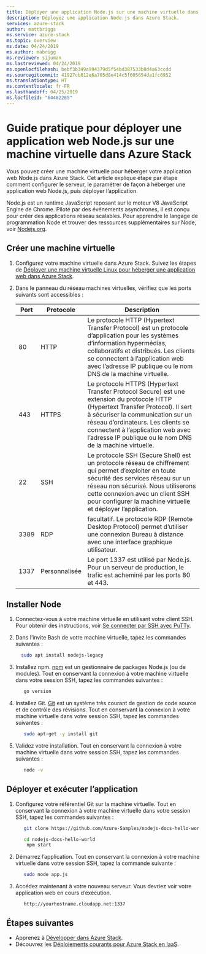 ```yaml
---
title: Déployer une application Node.js sur une machine virtuelle dans Azure Stack | Microsoft Docs
description: Déployez une application Node.js dans Azure Stack.
services: azure-stack
author: mattbriggs
ms.service: azure-stack
ms.topic: overview
ms.date: 04/24/2019
ms.author: mabrigg
ms.reviewer: sijuman
ms.lastreviewed: 04/24/2019
ms.openlocfilehash: bebf3b349a994379d5f54bd387533b8d4a63ccdd
ms.sourcegitcommit: 41927cb812e6a705d8e414c5f605654da1fc6952
ms.translationtype: HT
ms.contentlocale: fr-FR
ms.lasthandoff: 04/25/2019
ms.locfileid: "64482289"
---
```

# <a name="how-to-deploy-a-nodejs-web-app-to-a-vm-in-azure-stack"></a>Guide pratique pour déployer une application web Node.js sur une machine virtuelle dans Azure Stack

Vous pouvez créer une machine virtuelle pour héberger votre application web Node.js dans Azure Stack. Cet article explique étape par étape comment configurer le serveur, le paramétrer de façon à héberger une application web Node.js, puis déployer l’application.

Node.js est un runtime JavaScript reposant sur le moteur V8 JavaScript Engine de Chrome. Piloté par des événements asynchrones, il est conçu pour créer des applications réseau scalables. Pour apprendre le langage de programmation Node et trouver des ressources supplémentaires sur Node, voir [Nodejs.org](https://nodejs.org).

## <a name="create-a-vm"></a>Créer une machine virtuelle

1. Configurez votre machine virtuelle dans Azure Stack. Suivez les étapes de [Déployer une machine virtuelle Linux pour héberger une application web dans Azure Stack](azure-stack-dev-start-howto-deploy-linux.md).

2. Dans le panneau du réseau machines virtuelles, vérifiez que les ports suivants sont accessibles :

    | Port | Protocole | Description |
    | --- | --- | --- |
    | 80 | HTTP | Le protocole HTTP (Hypertext Transfer Protocol) est un protocole d’application pour les systèmes d’information hypermédias, collaboratifs et distribués. Les clients se connectent à l’application web avec l’adresse IP publique ou le nom DNS de la machine virtuelle. |
    | 443 | HTTPS | Le protocole HTTPS (Hypertext Transfer Protocol Secure) est une extension du protocole HTTP (Hypertext Transfer Protocol). Il sert à sécuriser la communication sur un réseau d’ordinateurs. Les clients se connectent à l’application web avec l’adresse IP publique ou le nom DNS de la machine virtuelle. |
    | 22 | SSH | Le protocole SSH (Secure Shell) est un protocole réseau de chiffrement qui permet d’exploiter en toute sécurité des services réseau sur un réseau non sécurisé. Nous utiliserons cette connexion avec un client SSH pour configurer la machine virtuelle et déployer l’application. |
    | 3389 | RDP | facultatif. Le protocole RDP (Remote Desktop Protocol) permet d’utiliser une connexion Bureau à distance avec une interface graphique utilisateur.   |
    | 1337 | Personnalisée | Le port 1337 est utilisé par Node.js. Pour un serveur de production, le trafic est acheminé par les ports 80 et 443. |

## <a name="install-node"></a>Installer Node

1. Connectez-vous à votre machine virtuelle en utilisant votre client SSH. Pour obtenir des instructions, voir [Se connecter par SSH avec PuTTy](azure-stack-dev-start-howto-ssh-public-key.md#connect-via-ssh-with-putty).
1. Dans l’invite Bash de votre machine virtuelle, tapez les commandes suivantes :

    ```bash  
      sudo apt install nodejs-legacy
    ```

2. Installez npm. [npm](https://www.npmjs.com/) est un gestionnaire de packages Node.js (ou de modules). Tout en conservant la connexion à votre machine virtuelle dans votre session SSH, tapez les commandes suivantes :

    ```bash  
       go version
    ```

3. Installez Git. [Git](https://git-scm.com) est un système très courant de gestion de code source et de contrôle des révisions. Tout en conservant la connexion à votre machine virtuelle dans votre session SSH, tapez les commandes suivantes :

    ```bash  
       sudo apt-get -y install git
    ```

3. Validez votre installation. Tout en conservant la connexion à votre machine virtuelle dans votre session SSH, tapez les commandes suivantes :

    ```bash  
       node -v
    ```

## <a name="deploy-and-run-the-app"></a>Déployer et exécuter l’application

1. Configurez votre référentiel Git sur la machine virtuelle. Tout en conservant la connexion à votre machine virtuelle dans votre session SSH, tapez les commandes suivantes :

    ```bash  
       git clone https://github.com/Azure-Samples/nodejs-docs-hello-world.git
    
       cd nodejs-docs-hello-world
        npm start
    ```

2. Démarrez l’application. Tout en conservant la connexion à votre machine virtuelle dans votre session SSH, tapez la commande suivante :

    ```bash  
       sudo node app.js
    ```

3.  Accédez maintenant à votre nouveau serveur. Vous devriez voir votre application web en cours d’exécution.

    ```HTTP  
       http://yourhostname.cloudapp.net:1337
    ```

## <a name="next-steps"></a>Étapes suivantes

- Apprenez à [Développer dans Azure Stack](azure-stack-dev-start.md).
- Découvrez les [Déploiements courants pour Azure Stack en IaaS](azure-stack-dev-start-deploy-app.md).